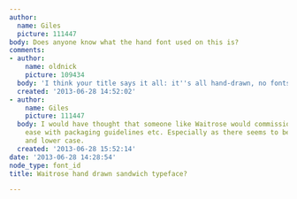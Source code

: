 ```yaml
---
author:
  name: Giles
  picture: 111447
body: Does anyone know what the hand font used on this is?
comments:
- author:
    name: oldnick
    picture: 109434
  body: 'I think your title says it all: it''s all hand-drawn, no fonts involved...'
  created: '2013-06-28 14:52:02'
- author:
    name: Giles
    picture: 111447
  body: I would have thought that someone like Waitrose would commission a font for
    ease with packaging guidelines etc. Especially as there seems to be bold, upper
    and lower case.
  created: '2013-06-28 15:52:14'
date: '2013-06-28 14:28:54'
node_type: font_id
title: Waitrose hand drawn sandwich typeface?

---
```

